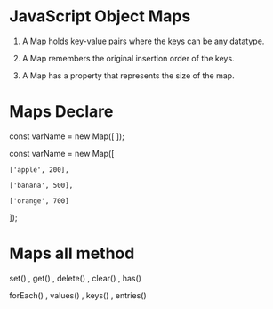 # JavaScript Object Maps

1. A Map holds key-value pairs where the keys can be any datatype.

2. A Map remembers the original insertion order of the keys.

3. A Map has a property that represents the size of the map.

# Maps Declare
const varName = new Map([ ]);

const varName = new Map([

    ['apple', 200],

    ['banana', 500],

    ['orange', 700]
]);

# Maps all method
set() , get() , delete() , clear() , has() 

forEach() , values() , keys() , entries()
